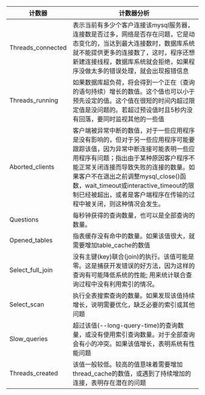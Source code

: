 | 计数器            | 计数器分析                                                   |
| ----------------- | ------------------------------------------------------------ |
| Threads_connected | 表示当前有多少个客户连接该mysql服务器，连接数是否过多，网络是否存在问题，它是动态变化的，当达到最大连接数时，数据库系统就不能提供更多的连接数了，这时，程序还想新建连接线程，数据库系统就会拒绝，如果程序没做太多的错误处理，就会出现报错信息 |
| Threads_running   | 如果数据库超负荷，将会得到一个正在（查询的语句持续）增长的数值。这个值也可以小于预先设定的值。这个值在很短的时间内超过限定值是没问题的。若超过预设值时且5秒内没有回落，要同时监视其他的一些值 |
| Aborted_clients   | 客户端被异常中断的数值，对于一些应用程序是没有影响的，但对于另一些应用程序可能要跟踪该值，因为异常中断连接可能表明一些应用程序有问题；指出由于某种原因客户程序不能正常关闭连接而导致失败的连接的数量。如果客户不在退出之前调整mysql_close()函数，wait_timeout或interactive_timeout的限制已经被超出，或者是客户端程序在传输的过程中被关闭，则这种情况会发生。 |
| Questions         | 每秒钟获得的查询数量，也可以是全部查询的数量。               |
| Opened_tables     | 指表缓存没有命中的数量。如果该值很大，就需要增加table_cache的数值 |
| Select_full_join  | 没有主键(key)联合(join)的执行。该值可能是零。这是捕获开发错误的好方法，因为这样的查询有可能降低系统的性能; 用来统计联合查询过程中没有利用索引的情况。 |
| Select_scan       | 执行全表搜索查询的数量。如果发现该值持续增长，说明需要优化，缺乏必要的索引或其他问题 |
| Slow_queries      | 超过该值(--long-query-time)的查询数量，或没有使用索引查询数量。对于全部查询会有小的冲突。如果该值增长，表明系统有性能问题 |
| Threads_created   | 该值一般较低。较高的值意味着需要增加thread_cache的数值，或遇到了持续增加的连接，表明存在潜在的问题 |